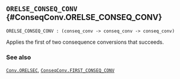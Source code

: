 ## `ORELSE_CONSEQ_CONV` {#ConseqConv.ORELSE_CONSEQ_CONV}


```
ORELSE_CONSEQ_CONV : (conseq_conv -> conseq_conv -> conseq_conv)
```



Applies the first of two consequence conversions that succeeds.

### See also

[`Conv.ORELSEC`](#Conv.ORELSEC), [`ConseqConv.FIRST_CONSEQ_CONV`](#ConseqConv.FIRST_CONSEQ_CONV)

